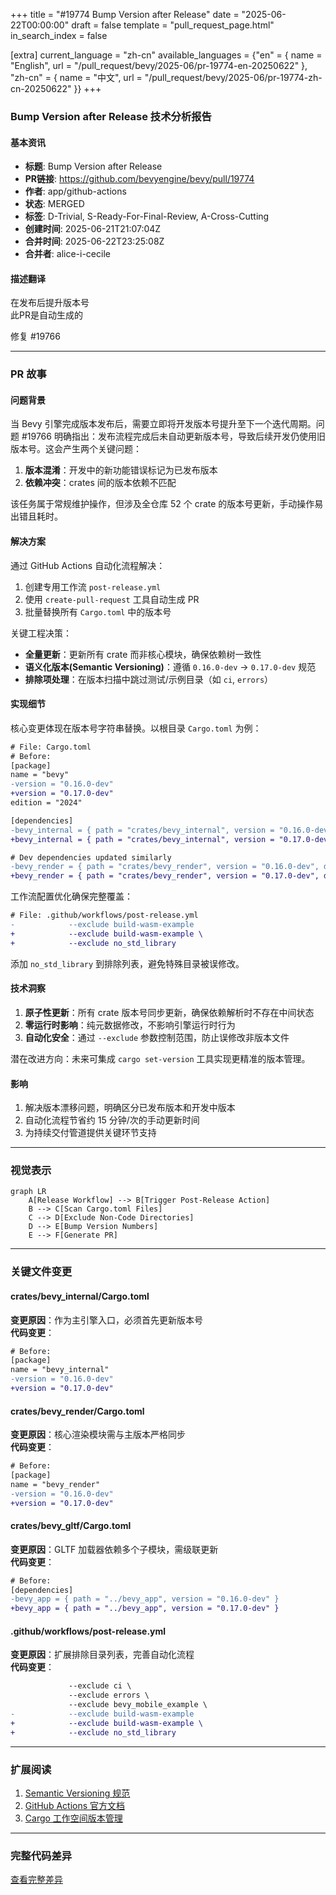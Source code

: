 +++
title = "#19774 Bump Version after Release"
date = "2025-06-22T00:00:00"
draft = false
template = "pull_request_page.html"
in_search_index = false

[extra]
current_language = "zh-cn"
available_languages = {"en" = { name = "English", url = "/pull_request/bevy/2025-06/pr-19774-en-20250622" }, "zh-cn" = { name = "中文", url = "/pull_request/bevy/2025-06/pr-19774-zh-cn-20250622" }}
+++

### Bump Version after Release 技术分析报告

#### 基本资讯
- **标题**: Bump Version after Release
- **PR链接**: https://github.com/bevyengine/bevy/pull/19774
- **作者**: app/github-actions
- **状态**: MERGED
- **标签**: D-Trivial, S-Ready-For-Final-Review, A-Cross-Cutting
- **创建时间**: 2025-06-21T21:07:04Z
- **合并时间**: 2025-06-22T23:25:08Z
- **合并者**: alice-i-cecile

#### 描述翻译
在发布后提升版本号  
此PR是自动生成的  

修复 #19766

---

### PR 故事

#### 问题背景
当 Bevy 引擎完成版本发布后，需要立即将开发版本号提升至下一个迭代周期。问题 #19766 明确指出：发布流程完成后未自动更新版本号，导致后续开发仍使用旧版本号。这会产生两个关键问题：
1. **版本混淆**：开发中的新功能错误标记为已发布版本
2. **依赖冲突**：crates 间的版本依赖不匹配

该任务属于常规维护操作，但涉及全仓库 52 个 crate 的版本号更新，手动操作易出错且耗时。

#### 解决方案
通过 GitHub Actions 自动化流程解决：
1. 创建专用工作流 `post-release.yml`
2. 使用 `create-pull-request` 工具自动生成 PR
3. 批量替换所有 `Cargo.toml` 中的版本号

关键工程决策：
- **全量更新**：更新所有 crate 而非核心模块，确保依赖树一致性
- **语义化版本(Semantic Versioning)**：遵循 `0.16.0-dev` → `0.17.0-dev` 规范
- **排除项处理**：在版本扫描中跳过测试/示例目录（如 `ci`, `errors`）

#### 实现细节
核心变更体现在版本号字符串替换。以根目录 `Cargo.toml` 为例：

```diff
# File: Cargo.toml
# Before:
[package]
name = "bevy"
-version = "0.16.0-dev"
+version = "0.17.0-dev"
edition = "2024"

[dependencies]
-bevy_internal = { path = "crates/bevy_internal", version = "0.16.0-dev", default-features = false }
+bevy_internal = { path = "crates/bevy_internal", version = "0.17.0-dev", default-features = false }

# Dev dependencies updated similarly
-bevy_render = { path = "crates/bevy_render", version = "0.16.0-dev", default-features = false }
+bevy_render = { path = "crates/bevy_render", version = "0.17.0-dev", default-features = false }
```

工作流配置优化确保完整覆盖：
```diff
# File: .github/workflows/post-release.yml
-            --exclude build-wasm-example
+            --exclude build-wasm-example \
+            --exclude no_std_library
```
添加 `no_std_library` 到排除列表，避免特殊目录被误修改。

#### 技术洞察
1. **原子性更新**：所有 crate 版本号同步更新，确保依赖解析时不存在中间状态
2. **零运行时影响**：纯元数据修改，不影响引擎运行时行为
3. **自动化安全**：通过 `--exclude` 参数控制范围，防止误修改非版本文件

潜在改进方向：未来可集成 `cargo set-version` 工具实现更精准的版本管理。

#### 影响
1. 解决版本漂移问题，明确区分已发布版本和开发中版本
2. 自动化流程节省约 15 分钟/次的手动更新时间
3. 为持续交付管道提供关键环节支持

---

### 视觉表示
```mermaid
graph LR
    A[Release Workflow] --> B[Trigger Post-Release Action]
    B --> C[Scan Cargo.toml Files]
    C --> D[Exclude Non-Code Directories]
    D --> E[Bump Version Numbers]
    E --> F[Generate PR]
```

---

### 关键文件变更

#### crates/bevy_internal/Cargo.toml
**变更原因**：作为主引擎入口，必须首先更新版本号  
**代码变更**：
```diff
# Before:
[package]
name = "bevy_internal"
-version = "0.16.0-dev"
+version = "0.17.0-dev"
```

#### crates/bevy_render/Cargo.toml
**变更原因**：核心渲染模块需与主版本严格同步  
**代码变更**：
```diff
# Before:
[package]
name = "bevy_render"
-version = "0.16.0-dev"
+version = "0.17.0-dev"
```

#### crates/bevy_gltf/Cargo.toml
**变更原因**：GLTF 加载器依赖多个子模块，需级联更新  
**代码变更**：
```diff
# Before:
[dependencies]
-bevy_app = { path = "../bevy_app", version = "0.16.0-dev" }
+bevy_app = { path = "../bevy_app", version = "0.17.0-dev" }
```

#### .github/workflows/post-release.yml
**变更原因**：扩展排除目录列表，完善自动化流程  
**代码变更**：
```diff
             --exclude ci \
             --exclude errors \
             --exclude bevy_mobile_example \
-            --exclude build-wasm-example
+            --exclude build-wasm-example \
+            --exclude no_std_library
```

---

### 扩展阅读
1. [Semantic Versioning 规范](https://semver.org/)
2. [GitHub Actions 官方文档](https://docs.github.com/en/actions)
3. [Cargo 工作空间版本管理](https://doc.rust-lang.org/cargo/reference/workspaces.html)

---

### 完整代码差异
[查看完整差异](https://github.com/bevyengine/bevy/pull/19774/files)